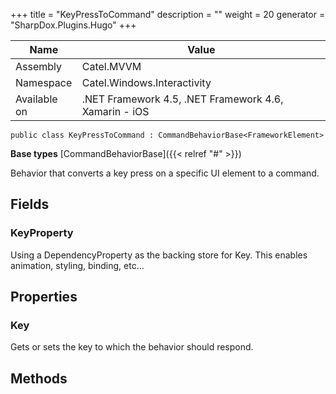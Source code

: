 

+++
title = "KeyPressToCommand" 
description = ""
weight = 20
generator = "SharpDox.Plugins.Hugo"
+++

Name|Value
---|---
Assembly|Catel.MVVM
Namespace|Catel.Windows.Interactivity
Available on|.NET Framework 4.5, .NET Framework 4.6, Xamarin - iOS

```
public class KeyPressToCommand : CommandBehaviorBase<FrameworkElement>
```

**Base types**
[CommandBehaviorBase]({{< relref "#" >}})

Behavior that converts a key press on a specific UI element to a command.

## Fields

### KeyProperty

Using a DependencyProperty as the backing store for Key. This enables animation, styling, binding, etc...

## Properties

### Key

Gets or sets the key to which the behavior should respond.

## Methods

